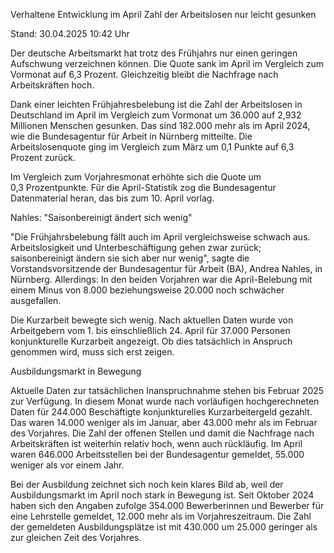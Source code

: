 
Verhaltene Entwicklung im April
Zahl der Arbeitslosen nur leicht gesunken


Stand: 30.04.2025 10:42 Uhr


Der deutsche Arbeitsmarkt hat trotz des Frühjahrs nur einen geringen Aufschwung verzeichnen können. Die Quote sank im April im Vergleich zum Vormonat auf 6,3 Prozent. Gleichzeitig bleibt die Nachfrage nach Arbeitskräften hoch.



Dank einer leichten Frühjahresbelebung ist die Zahl der Arbeitslosen in Deutschland im April im Vergleich zum Vormonat um 36.000 auf 2,932 Millionen Menschen gesunken. Das sind 182.000 mehr als im April 2024, wie die Bundesagentur für Arbeit in Nürnberg mitteilte. Die Arbeitslosenquote ging im Vergleich zum März um 0,1 Punkte auf 6,3 Prozent zurück. 


Im Vergleich zum Vorjahresmonat erhöhte sich die Quote um 0,3 Prozentpunkte. Für die April-Statistik zog die Bundesagentur Datenmaterial heran, das bis zum 10. April vorlag.

Nahles: "Saisonbereinigt ändert sich wenig"


"Die Frühjahrsbelebung fällt auch im April vergleichsweise schwach aus. Arbeitslosigkeit und Unterbeschäftigung gehen zwar zurück; saisonbereinigt ändern sie sich aber nur wenig", sagte die Vorstandsvorsitzende der Bundesagentur für Arbeit (BA), Andrea Nahles, in Nürnberg. Allerdings: In den beiden Vorjahren war die April-Belebung mit einem Minus von 8.000 beziehungsweise 20.000 noch schwächer ausgefallen.


Die Kurzarbeit bewegte sich wenig. Nach aktuellen Daten wurde von Arbeitgebern vom 1. bis einschließlich 24. April für 37.000 Personen konjunkturelle Kurzarbeit angezeigt. Ob dies tatsächlich in Anspruch genommen wird, muss sich erst zeigen. 

Ausbildungsmarkt in Bewegung


Aktuelle Daten zur tatsächlichen Inanspruchnahme stehen bis Februar 2025 zur Verfügung. In diesem Monat wurde nach vorläufigen hochgerechneten Daten für 244.000 Beschäftigte konjunkturelles Kurzarbeitergeld gezahlt. Das waren 14.000 weniger als im Januar, aber 43.000 mehr als im Februar des Vorjahres. Die Zahl der offenen Stellen und damit die Nachfrage nach Arbeitskräften ist weiterhin relativ hoch, wenn auch rückläufig. Im April waren 646.000 Arbeitsstellen bei der Bundesagentur gemeldet, 55.000 weniger als vor einem Jahr. 


Bei der Ausbildung zeichnet sich noch kein klares Bild ab, weil der Ausbildungsmarkt im April noch stark in Bewegung ist. Seit Oktober 2024 haben sich den Angaben zufolge 354.000 Bewerberinnen und Bewerber für eine Lehrstelle gemeldet, 12.000 mehr als im Vorjahreszeitraum. Die Zahl der gemeldeten Ausbildungsplätze ist mit 430.000 um 25.000 geringer als zur gleichen Zeit des Vorjahres.

